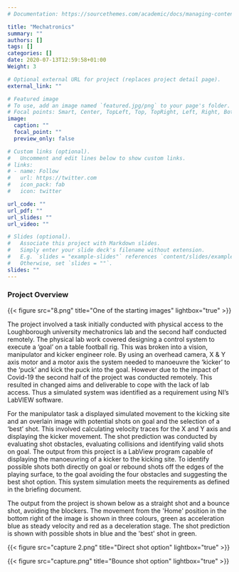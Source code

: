 ```yaml
---
# Documentation: https://sourcethemes.com/academic/docs/managing-content/

title: "Mechatronics"
summary: ""
authors: []
tags: []
categories: []
date: 2020-07-13T12:59:58+01:00
Weight: 3

# Optional external URL for project (replaces project detail page).
external_link: ""

# Featured image
# To use, add an image named `featured.jpg/png` to your page's folder.
# Focal points: Smart, Center, TopLeft, Top, TopRight, Left, Right, BottomLeft, Bottom, BottomRight.
image:
  caption: ""
  focal_point: ""
  preview_only: false

# Custom links (optional).
#   Uncomment and edit lines below to show custom links.
# links:
# - name: Follow
#   url: https://twitter.com
#   icon_pack: fab
#   icon: twitter

url_code: ""
url_pdf: ""
url_slides: ""
url_video: ""

# Slides (optional).
#   Associate this project with Markdown slides.
#   Simply enter your slide deck's filename without extension.
#   E.g. `slides = "example-slides"` references `content/slides/example-slides.md`.
#   Otherwise, set `slides = ""`.
slides: ""
---
```

### Project Overview

{{< figure src="8.png" title="One of the starting images" lightbox="true" >}}

The project involved a task initially conducted with physical access to the Loughborough university mechatronics lab and the second half conducted remotely. The physical lab work covered designing a control system to execute a ‘goal’ on a table football rig. This was broken into a vision, manipulator and kicker engineer role. By using an overhead camera, X & Y axis motor and a motor axis the system needed to manoeuvre the ‘kicker’ to the ‘puck’ and kick the puck into the goal. However due to the impact of Covid-19 the second half of the project was conducted remotely. This resulted in changed aims and deliverable to cope with the lack of lab access. Thus a simulated system was identified as a requirement using NI’s LabVIEW software.

For the manipulator task a displayed simulated movement to the kicking site and an overlain image with potential shots on goal and the selection of a ‘best’ shot. This involved calculating velocity traces for the X and Y axis and displaying the kicker movement. The shot prediction was conducted by evaluating shot obstacles, evaluating collisions and identifying valid shots on goal. The output from this project is a LabView program capable of displaying the manoeuvring of a kicker to the kicking site. To identify possible shots both directly on goal or rebound shots off the edges of the playing surface, to the goal avoiding the four obstacles and suggesting the best shot option. This system simulation meets the requirements as defined in the briefing document.

The output from the project is shown below as a straight shot and a bounce shot, avoiding the blockers. The movement from the 'Home' position in the bottom right of the image is shown in three colours, green as acceleration blue as steady velocity and red as a deceleration stage. The shot prediction is shown with possible shots in blue and the 'best' shot in green.

{{< figure src="capture 2.png" title="Direct shot option" lightbox="true" >}}

{{< figure src="capture.png" title="Bounce shot option" lightbox="true" >}}
